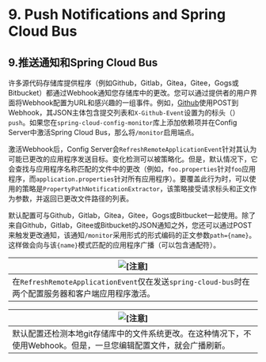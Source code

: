 # 9. Push Notifications and Spring Cloud Bus

## 9.推送通知和Spring Cloud Bus

许多源代码存储库提供程序（例如Github，Gitlab，Gitea，Gitee，Gogs或Bitbucket）都通过Webhook通知您存储库中的更改。您可以通过提供者的用户界面将Webhook配置为URL和感兴趣的一组事件。例如，[Github](https://developer.github.com/v3/activity/events/types/#pushevent)使用POST到Webhook，其JSON主体包含提交列表和`X-Github-Event`设置为的标头（）`push`。如果您在`spring-cloud-config-monitor`库上添加依赖项并在Config Server中激活Spring Cloud Bus，那么将`/monitor`启用端点。

激活Webhook后，Config Server会`RefreshRemoteApplicationEvent`针对其认为可能已更改的应用程序发送目标。变化检测可以被策略化。但是，默认情况下，它会查找与应用程序名称匹配的文件中的更改（例如，`foo.properties`针对`foo`应用程序，而`application.properties`针对所有应用程序）。要覆盖此行为时，可以使用的策略是`PropertyPathNotificationExtractor`，该策略接受请求标头和正文作为参数，并返回已更改文件路径的列表。

默认配置可与Github，Gitlab，Gitea，Gitee，Gogs或Bitbucket一起使用。除了来自Github，Gitlab，Gitee或Bitbucket的JSON通知之外，您还可以通过POST来触发更改通知，该通知`/monitor`采用形式的形式编码的正文参数`path={name}`。这样做会向与该`{name}`模式匹配的应用程序广播（可以包含通配符）。

| ![[注意]](https://cloud.spring.io/spring-cloud-static/Greenwich.SR3/multi/images/note.png) |
| ------------------------------------------------------------ |
| 在`RefreshRemoteApplicationEvent`仅在发送`spring-cloud-bus`时在两个配置服务器和客户端应用程序激活。 |

| ![[注意]](https://cloud.spring.io/spring-cloud-static/Greenwich.SR3/multi/images/note.png) |
| ------------------------------------------------------------ |
| 默认配置还检测本地git存储库中的文件系统更改。在这种情况下，不使用Webhook。但是，一旦您编辑配置文件，就会广播刷新。 |